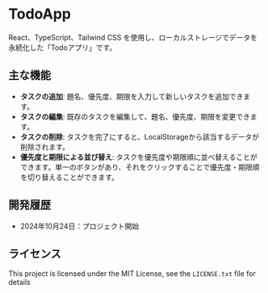 # TodoApp

React、TypeScript、Tailwind CSS を使用し、ローカルストレージでデータを永続化した「Todoアプリ」です。

## 主な機能

- **タスクの追加**: 
    題名、優先度、期限を入力して新しいタスクを追加できます。
- **タスクの編集**: 
    既存のタスクを編集して、題名、優先度、期限を変更できます。
- **タスクの削除**: 
    タスクを完了にすると、LocalStorageから該当するデータが削除されます。
- **優先度と期限による並び替え**: 
    タスクを優先度や期限順に並べ替えることができます。単一のボタンがあり、それをクリックすることで優先度・期限順を切り替えることができます。

## 開発履歴

- 2024年10月24日：プロジェクト開始

## ライセンス

This project is licensed under the MIT License, see the `LICENSE.txt` file for details